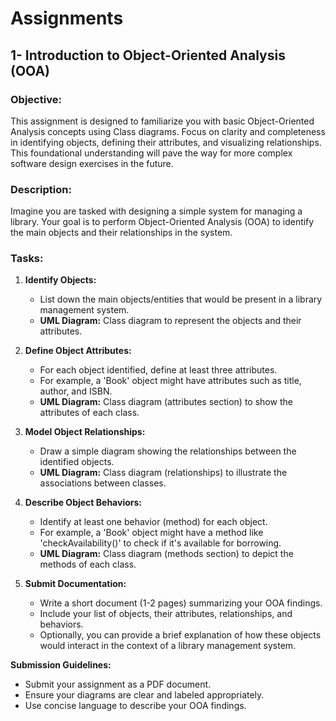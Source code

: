 # Assignments



## 1- Introduction to Object-Oriented Analysis (OOA)

### Objective:

This assignment is designed to familiarize you with basic Object-Oriented Analysis concepts using Class diagrams. Focus on clarity and completeness in identifying objects, defining their attributes, and visualizing relationships. This foundational understanding will pave the way for more complex software design exercises in the future.

### Description:

Imagine you are tasked with designing a simple system for managing a library. Your goal is to perform Object-Oriented Analysis (OOA) to identify the main objects and their relationships in the system.

### Tasks:

1. **Identify Objects:**
   
   - List down the main objects/entities that would be present in a library management system.
   - **UML Diagram:** Class diagram to represent the objects and their attributes.

2. **Define Object Attributes:**
   
   - For each object identified, define at least three attributes.
   - For example, a 'Book' object might have attributes such as title, author, and ISBN.
   - **UML Diagram:** Class diagram (attributes section) to show the attributes of each class.

3. **Model Object Relationships:**
   
   - Draw a simple diagram showing the relationships between the identified objects.
   - **UML Diagram:** Class diagram (relationships) to illustrate the associations between classes.

4. **Describe Object Behaviors:**
   
   - Identify at least one behavior (method) for each object.
   - For example, a 'Book' object might have a method like 'checkAvailability()' to check if it's available for borrowing.
   - **UML Diagram:** Class diagram (methods section) to depict the methods of each class.

5. **Submit Documentation:**
   
   - Write a short document (1-2 pages) summarizing your OOA findings.
   - Include your list of objects, their attributes, relationships, and behaviors.
   - Optionally, you can provide a brief explanation of how these objects would interact in the context of a library management system.

**Submission Guidelines:**

- Submit your assignment as a PDF document.
- Ensure your diagrams are clear and labeled appropriately.
- Use concise language to describe your OOA findings.
